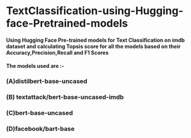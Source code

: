 # TextClassification-using-Hugging-face-Pretrained-models

#### Using Hugging Face Pre-trained models for Text Classification on imdb dataset and calculating Topsis score for all the models based on their Accuracy,Precision,Recall and F1 Scores

#### The models used are :-    
### (A)distilbert-base-uncased   
### (B) textattack/bert-base-uncased-imdb      
### (C)bert-base-uncased    
### (D)facebook/bart-base    

